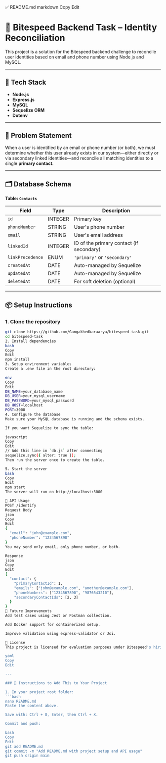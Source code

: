 ✅ README.md
markdown
Copy
Edit
# 🧩 Bitespeed Backend Task – Identity Reconciliation

This project is a solution for the Bitespeed backend challenge to reconcile user identities based on email and phone number using Node.js and MySQL.

---

## 🚀 Tech Stack

- **Node.js**
- **Express.js**
- **MySQL**
- **Sequelize ORM**
- **Dotenv**

---

## 🧠 Problem Statement

When a user is identified by an email or phone number (or both), we must determine whether this user already exists in our system—either directly or via secondary linked identities—and reconcile all matching identities to a single **primary contact**.

---

## 🗂️ Database Schema

**Table: `Contacts`**

| Field           | Type     | Description                             |
|----------------|----------|-----------------------------------------|
| `id`            | INTEGER  | Primary key                             |
| `phoneNumber`   | STRING   | User's phone number                     |
| `email`         | STRING   | User's email address                    |
| `linkedId`      | INTEGER  | ID of the primary contact (if secondary) |
| `linkPrecedence`| ENUM     | `'primary'` or `'secondary'`            |
| `createdAt`     | DATE     | Auto-managed by Sequelize               |
| `updatedAt`     | DATE     | Auto-managed by Sequelize               |
| `deletedAt`     | DATE     | For soft deletion (optional)           |

---

## 📦 Setup Instructions

### 1. Clone the repository

```bash
git clone https://github.com/Gangakhedkaraarya/bitespeed-task.git
cd bitespeed-task
2. Install dependencies
bash
Copy
Edit
npm install
3. Setup environment variables
Create a .env file in the root directory:

env
Copy
Edit
DB_NAME=your_database_name
DB_USER=your_mysql_username
DB_PASSWORD=your_mysql_password
DB_HOST=localhost
PORT=3000
4. Configure the database
Make sure your MySQL database is running and the schema exists.

If you want Sequelize to sync the table:

javascript
Copy
Edit
// Add this line in `db.js` after connecting
sequelize.sync({ alter: true });
Then run the server once to create the table.

5. Start the server
bash
Copy
Edit
npm start
The server will run on http://localhost:3000

🧪 API Usage
POST /identify
Request Body
json
Copy
Edit
{
  "email": "john@example.com",
  "phoneNumber": "1234567890"
}
You may send only email, only phone number, or both.

Response
json
Copy
Edit
{
  "contact": {
    "primaryContactId": 1,
    "emails": ["john@example.com", "another@example.com"],
    "phoneNumbers": ["1234567890", "9876543210"],
    "secondaryContactIds": [2, 3]
  }
}
🧹 Future Improvements
Add test cases using Jest or Postman collection.

Add Docker support for containerized setup.

Improve validation using express-validator or Joi.

📄 License
This project is licensed for evaluation purposes under Bitespeed's hiring challenge.

yaml
Copy
Edit

---

### 📌 Instructions to Add This to Your Project

1. In your project root folder:
```bash
nano README.md
Paste the content above.

Save with: Ctrl + O, Enter, then Ctrl + X.

Commit and push:

bash
Copy
Edit
git add README.md
git commit -m "Add README.md with project setup and API usage"
git push origin main
